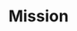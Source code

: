 ---
title: Mission
url: https://github.com/CivicActions/core-values/blob/mission-vision/pages/vision-mission.md#mission
layout: redirect
---